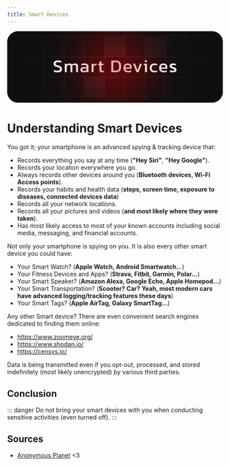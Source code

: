 ```yaml
---
title: Smart Devices
---
```


![Cover](../assets/smart-devices.png)

# Understanding Smart Devices

You got it; your smartphone is an advanced spying & tracking device that:
- Records everything you say at any time (**"Hey Siri"**, **"Hey Google"**).
- Records your location everywhere you go.
- Always records other devices around you (**Bluetooth devices, Wi-Fi Access points**).
- Records your habits and health data (**steps, screen time, exposure to diseases, connected devices data**)
- Records all your network locations.
- Records all your pictures and videos (**and most likely where they were taken**).
- Has most likely access to most of your known accounts including social media, messaging, and financial accounts.

Not only your smartphone is spying on you. It is also every other smart device you could have:
- Your Smart Watch? (**Apple Watch, Android Smartwatch..**.)
- Your Fitness Devices and Apps? (**Strava, Fitbit, Garmin, Polar...**)
- Your Smart Speaker? (**Amazon Alexa, Google Echo, Apple Homepod...**)
- Your Smart Transportation? (**Scooter? Car? Yeah, most modern cars have advanced logging/tracking features these days**)
- Your Smart Tags? (**Apple AirTag, Galaxy SmartTag...**)

Any other Smart device? There are even convenient search engines dedicated to finding them online:
- https://www.zoomeye.org/
- https://www.shodan.io/
- https://censys.io/

Data is being transmitted even if you opt-out, processed, and stored indefinitely (most likely unencrypted) by various third parties.

## Conclusion

::: danger Do not bring your smart devices with you when conducting sensitive activities (even turned off).
<b></b>
:::

## Sources
- [Anonymous Planet](https://anonymousplanet.org#) <3